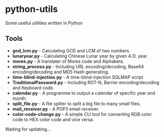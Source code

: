 # python-utils
Some useful utilities written in Python

## Tools
* **gcd_lcm.py** - Calculating GCD and LCM of two numbers.
* **lunaryear.py** - Calculating Chinese Lunar year by given A.D. year.
* **mores.py** - A translater of Mores code and Alphabets.
* **string_process.py** - Including URL encoding/decoding, Base64 encoding/decoding and MD5 Hash generating.
* **time-blind-injection.py** - A time-blind-injection SQLMAP script
* **TraditionalPassword.py** - Including ROT-N, Barrier encoding/decoding and Keyboard code.
* **calendar.py** - A programme to output a calendar of specific year and month.
* **split_file.py** - A file spliter to split a big file to many small files.
* **mail_receiver.py** - A POP3 email receiver.
* **color-code-change.py** - A simple CLI tool for converting RGB color code to HEX color code and vice versa.

Waiting for updating...
